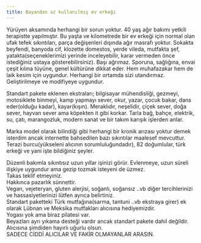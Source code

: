 ```yaml
---
title: Bayandan az kullanılmış ev erkeği
---
```


 

Yürüyen aksamında herhangi bir sorun yoktur. 40 yaş ağır bakımı yetkili terapistte yapılmıştır. Bu yaşta ve kilometrede bir ev erkeği için normal olan ufak tefek sıkıntıları, parça değişenleri dışında ağır masrafı yoktur.  Sokakta beyfendi, banyoda cif, klozette domestos, yerde vileda, mutfakta şef, yatakta(seçeneklerimizi yerinde inceleyebilir, karar vermeden önce istediğiniz ustaya gösterebilirsiniz). Başı ağrımaz. Sporuna, sağlığına, envai çeşit kılına tüyüne, genel kültürüne dikkat eder. Hem muhafazakar hem de laik kesim için uygundur. Herhangi bir ortamda sizi utandırmaz. Geliştirilmeye ve modifiyeye uygundur.

Standart pakete eklenen ekstraları; bilgisayar mühendisliği, gezmeyi, motosiklete binmeyi, kamp yapmayı sever, okur, yazar, çocuk bakar, dans eder(olduğu kadar), kayar(kışın). Meraklıdır, neşelidir, çiçek sever, doğa sever, hayvan sever ama  köpekten it gibi korkar. Tarla bağ, bahçe, elektrik, su, çatı, marangozluk, modern sanat ve bir takım karışık işlerden anlar.

Marka model olarak bilindiği gibi herhangi bir kronik arızası yoktur demek isterdim ancak internette bahsedilen bazı sıkıntılar maalesef mevcuttur. Terazi burcu(yükseleni alıcının sorumluluğundadır), 82 doğumlular, türk erkeği ve yani işte bildiğiniz şeyler. 

Düzenli bakımla sıkıntısız uzun yıllar işinizi görür. 
Evlenmeye, uzun süreli ilişkiye uygundur ama gezip tozmak isteyeni de üzmez.   
Takas teklif etmeyiniz.  
Hakkınca pazarlık sünnettir.   
Vegan, vejeteryan, gluten alerjisi, soğanlı, soğansız ..vb diğer tercihlerinizi ve hassasiyetlerinizi lütfen ayrıca belirtiniz.  
Standart paketteki Türk mutfağına(sarma, tantuni ..vb ekstraya girer) ek olarak Lübnan ve Meksika mutfakları alıcısına hediyemizdir.  
Yogası yok ama biraz pilatesi var.  
Beyazları ayrı yıkama desteği vardır ancak standart pakete dahil değildir. 
Alıcısına şimdiden hayırlı uğurlu olsun.  
SADECE CİDDİ ALICILAR VE FAKİR OLMAYANLAR ARASIN.  





